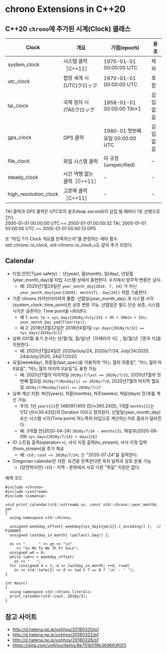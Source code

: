 # chrono Extensions in C++20
  
## C++20 `chrono`에 추가된 시계(Clock) 클래스  
  
| Clock                 | 개요                            | 기점(epoch)                  | 윤초 |
|-----------------------|---------------------------------|------------------------------|----------|
| system_clock          | 시스템 클럭［C++11］       | 1970-01-01 00:00:00 UTC      | 제외     |
| utc_clock             | 협정 세계 시(UTC)クロック         | 1970-01-01 00:00:00 UTC      | 포함   |
| tai_clock             | 국제 원자 시(TAI)クロック         | 1958-01-01 00:00:00 TAI*1    | 삽입 없음 |
| gps_clock             | GPS 클럭                     | 1980-01 첫번째 요일 00:00:00 UTC | 삽입 없음 |
| file_clock            | 파일 시스템 클럭        | 미 규정(unspecified)          | −        |
| steady_clock          | 시간 역행 없는 클럭［C++11］ | −                            | −        |
| high_resolution_clock | 고분해 클럭［C++11］       | −                            | −        |
    
TAI 클럭과 GPS 클럭은 UTC로의 윤초(leap second)이 삽입 될 때마다 1초 선행으로 간다.  
2000-01-01 00:00:00 UTC == 2000-01-01 00:00:32 TAI, 2000-01-01 00:00:00 UTC == 2000-01-01 00:00:13 GPS  
     
또 “타입 T가 Clock 개요를 만족하는지"를 판정하는 메타 함수 std::chrono::is_clock<T>, std::chrono::is_clock_v<T>도 같이 추가 되었다.  
  
  
## Calendar
- 타입 안전(Type safety)： 년(year), 월(month), 일(day), 년일월(year_month_day)을 타입 시스템 상에서 표현한다. 수치에서 암무적 변환은 금지.
    - 예: 2020년7월24일은 `year_month_day{2020, 7, 24}` 가 아닌 `year_month_day{year{2020}, month{7}, day{24}}` 처럼 기술한다.
- 기존 chrono 라이브러리와의 통합: 년월일(year_month_day) 과 시스템 시각(system_clock::time_point)은 상호 변환 가능. 년월일은 필드 단순 보존, 시스템 시각은 실존하는 Time point을 나타낸다.
    - 예 1: `auto tp = sys_days{2020y/July/24} + 9h + 30min + 15s; year_month_day ymd{floor(tp)};`
    - 예 2: 2018년3월32일은 2018년4월1일 `sys_days{2018y/3/32} == sys_days{2018y/4/1}`
- 날짜 리터럴 표기 순서는 년/월/일, 월/일/년［아메리카 식］,  일/월/년［영국 식]을 지원한다.
    - 예: 2020년7월24일은 2020y/July/24, 2020y/7/24, July/24/2020, 24d/July/2020, 24d/7/2020
- 요일(weekday), 최종일(last_spec)을 이용하여 “어느 월의 최종일”, “어느 월의 N X요일”, “어느 월의 마지막 X요일”도 표현 가능
    - 예:  2020년7월의 마지막일 `2020y/7/last == 2020y/7/31`, 2020년7월의 첫번째 월요일 `2020y/7/Monday[1] == 2020y/7/6`, 2020년7월의 마지막 월요일 `2020y/7/Monday[last] == 2020y/7/27`
- 날짜 계산 지원: N년(years), N월(months), N주(weeks), N일(days) 전/후를 계산 가능.
    - 주의:  1년 `years{1}`은 146097/400 日(≒365.24日), 1개월 `months{1}`는 1/12 년(≒30.43日)의 Duration 이라고 정의된다. 년월일(year_month_day) 또는 시스템 시각(Time point) 어느쪽의 타입으로 계산하는가로 결과가 달라진다.
    - 예: 3개월 전(2020-04-24) `2020y/7/24 - months{3}`, 16일후(2020-08-09) `sys_days{2020y/7/24} + days{16}`
- IO 스트림 출력(operator<<), 서식 지정 출력(to_stream), 서식 지정 입력(from_stream)을 추가 제공
    - 예: `std::cout << 2020y/7/24;` 는 "2020-07-24"을 출력한다.
- Gregorian calendar만 지원. 요건을 만족한다면 독자 달력과 상호 운용 가능
    - (당연하지만) 나라・지역・문화에서 서로 다른 “축일” 지원은 없다.
  	  
예제 코드	  
```
#include <chrono>
#include <iostream>
#include <iomanip>

void print_calendar(std::ostream& os, const std::chrono::year_month& ym)
{
  using namespace std::chrono;

  unsigned weekday_offset{ weekday{sys_days{ym/1}}.c_encoding() };  // P1466R3
  unsigned lastday_in_month{ (ym/last).day() };

  os << "      " << ym << "\n"
     << "Su Mo Tu We Th Fr Sa\n";
  unsigned wd = 0;
  while (wd++ < weekday_offset)
    os << "   ";
  for (unsigned d = 1; d <= lastday_in_month; ++d, ++wd)
    os << std::setw(2) << d << (wd % 7 == 0 ? '\n' : ' ');
}

int main()
{
  using namespace std::chrono_literals;
  print_calendar(std::cout, 2018y/3);
}
```  
  
  
## 참고 사이트
- http://d.hatena.ne.jp/yohhoy/20180320/p1 
- http://d.hatena.ne.jp/yohhoy/20180322/p1 
- http://d.hatena.ne.jp/yohhoy/20180326/p1 
- https://qiita.com/yohhoy/items/8e751b019b369693f0f3 